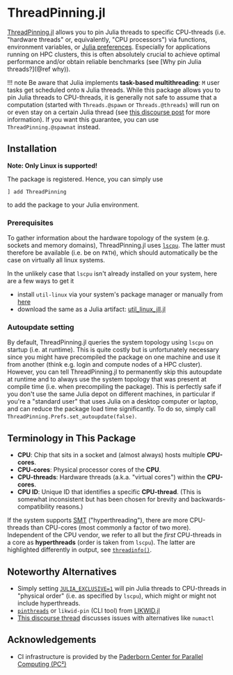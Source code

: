 # ThreadPinning.jl

[ThreadPinning.jl](https://github.com/carstenbauer/ThreadPinning.jl/) allows you to pin Julia threads to specific CPU-threads (i.e. "hardware threads" or, equivalently, "CPU processors") via functions, environment variables, or [Julia preferences](https://github.com/JuliaPackaging/Preferences.jl). Especially for applications running on HPC clusters, this is often absolutely crucial to achieve optimal performance and/or obtain reliable benchmarks (see [Why pin Julia threads?](@ref why)).

!!! note
    Be aware that Julia implements **task-based multithreading**: `M` user tasks get scheduled onto `N` Julia threads.
    While this package allows you to pin Julia threads to CPU-threads,  it is generally not
    safe to assume that a computation (started with `Threads.@spawn` or `Threads.@threads`) will run on or even stay on a certain Julia thread (see [this discourse post](https://discourse.julialang.org/t/julia-1-7-says-it-can-switch-the-thread-your-task-is-on-how-often-does-that-happen-and-how-can-it-be-disabled/75373/4?u=carstenbauer) for more information). If you want this guarantee, you can use `ThreadPinning.@spawnat` instead.

## Installation

**Note: Only Linux is supported!**

The package is registered. Hence, you can simply use
```
] add ThreadPinning
```
to add the package to your Julia environment.

### Prerequisites

To gather information about the hardware topology of the system (e.g. sockets and memory domains), ThreadPinning.jl uses [`lscpu`](https://man7.org/linux/man-pages/man1/lscpu.1.html). The latter must therefore be available (i.e. be on `PATH`), which should automatically be the case on virtually all linux systems.

In the unlikely case that `lscpu` isn't already installed on your system, here are a few ways to get it
* install `util-linux` via your system's package manager or manually from [here](https://mirrors.edge.kernel.org/pub/linux/utils/util-linux/)
* download the same as a Julia artifact: [util\_linux\_jll.jl](https://github.com/JuliaBinaryWrappers/util_linux_jll.jl)

### Autoupdate setting

By default, ThreadPinning.jl queries the system topology using `lscpu` on startup (i.e. at runtime). This is quite costly but is unfortunately necessary since you might have precompiled the package on one machine and use it from another (think e.g. login and compute nodes of a HPC cluster). However, you can tell ThreadPinning.jl to permanently skip this autoupdate at runtime and to always use the system topology that was present at compile time (i.e. when precompiling the package). This is perfectly safe if you don't use the same Julia depot on different machines, in particular if you're a "standard user" that uses Julia on a desktop computer or laptop, and can reduce the package load time significantly. To do so, simply call `ThreadPinning.Prefs.set_autoupdate(false)`.

## Terminology in This Package

* **CPU**: Chip that sits in a socket and (almost always) hosts multiple **CPU-cores**.
* **CPU-cores**: Physical processor cores of the **CPU**.
* **CPU-threads**: Hardware threads (a.k.a. "virtual cores") within the **CPU-cores**.
* **CPU ID**: Unique ID that identifies a specific **CPU-thread**. (This is somewhat inconsistent but has been chosen for brevity and backwards-compatibility reasons.)

If the system supports [SMT](https://en.wikipedia.org/wiki/Simultaneous_multithreading) ("hyperthreading"), there are more CPU-threads than CPU-cores (most commonly a factor of two more). Independent of the CPU vendor, we refer to all but the *first* CPU-threads in a core as **hyperthreads** (order is taken from `lscpu`). The latter are highlighted differently in output, see [`threadinfo()`](@ref).

## Noteworthy Alternatives

* Simply setting [`JULIA_EXCLUSIVE=1`](https://docs.julialang.org/en/v1/manual/environment-variables/#JULIA_EXCLUSIVE) will pin Julia threads to CPU-threads in "physical order" (i.e. as specified by `lscpu`), which might or might not include hyperthreads.
* [`pinthreads`](https://juliaperf.github.io/LIKWID.jl/dev/examples/dynamic_pinning/) or `likwid-pin` (CLI tool) from [LIKWID.jl](https://github.com/JuliaPerf/LIKWID.jl)
* [This discourse thread](https://discourse.julialang.org/t/thread-affinitization-pinning-julia-threads-to-cores/58069/5) discusses issues with alternatives like `numactl`

## Acknowledgements

* CI infrastructure is provided by the [Paderborn Center for Parallel Computing (PC²)](https://pc2.uni-paderborn.de/)
